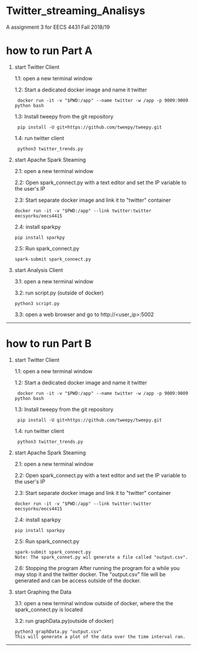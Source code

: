 # Twitter_streaming_Analisys
A assignment 3 for EECS 4431 Fall 2018/19

# how to run Part A

1. start Twitter Client
	
	1.1: open a new terminal window

	1.2: Start a dedicated docker image and name it twitter 

		docker run -it -v "$PWD:/app" --name twitter -w /app -p 9009:9009 python bash

	1.3: Install tweepy from the git repository 

		pip install -U git+https://github.com/tweepy/tweepy.git
 
 	1.4: run twitter client

 		python3 twitter_trends.py 


 2. start Apache Spark Steaming

 	2.1: open a new terminal window

 	2.2: Open spark_connect.py with a text editor and set the IP variable to the user's IP

 	2.3: Start separate docker image and link it to "twitter" container

 		docker run -it -v "$PWD:/app" --link twitter:twitter eecsyorku/eecs4415

 	2.4: install sparkpy

 		pip install sparkpy	

 	2.5: Run spark_connect.py
 		
 		spark-submit spark_connect.py 


 3. start Analysis Client

 	3.1: open a new terminal window

 	3.2: run script.py (outside of docker)
 		
 		python3 script.py 

 	3.3: open a web browser and go to http://<user_ip>:5002

________________________________________________________________________________________


# how to run Part B
1. start Twitter Client
	
	1.1: open a new terminal window

	1.2: Start a dedicated docker image and name it twitter 

		docker run -it -v "$PWD:/app" --name twitter -w /app -p 9009:9009 python bash

	1.3: Install tweepy from the git repository 

		pip install -U git+https://github.com/tweepy/tweepy.git
 
 	1.4: run twitter client

 		python3 twitter_trends.py 


 2. start Apache Spark Steaming

 	2.1: open a new terminal window

 	2.2: Open spark_connect.py with a text editor and set the IP variable to the user's IP

 	2.3: Start separate docker image and link it to "twitter" container

 		docker run -it -v "$PWD:/app" --link twitter:twitter eecsyorku/eecs4415

 	2.4: install sparkpy

 		pip install sparkpy	

 	2.5: Run spark_connect.py
 		
 		spark-submit spark_connect.py 
		Note: The spark_connet.py wil generate a file called "output.csv".

	2.6: Stopping the program
		After running the program for a while you may stop it and the twitter docker.
		The "output.csv" file will be generated and can be access outside of the docker.
	     

 3. start Graphing the Data

 	3.1: open a new terminal window outside of docker, where the the spark_connect.py is located

 	3.2: run graphData.py(outside of docker)
 		
 		python3 graphData.py "output.csv"
		This will generate a plot of the data over the time interval ran.

________________________________________________________________________________________